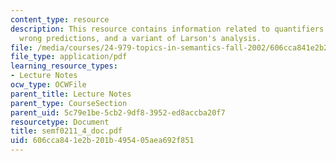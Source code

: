 ```yaml
---
content_type: resource
description: This resource contains information related to quantifiers in the than-clause,
  wrong predictions, and a variant of Larson's analysis.
file: /media/courses/24-979-topics-in-semantics-fall-2002/606cca841e2b201b495405aea692f851_semf0211_4_doc.pdf
file_type: application/pdf
learning_resource_types:
- Lecture Notes
ocw_type: OCWFile
parent_title: Lecture Notes
parent_type: CourseSection
parent_uid: 5c79e1be-5cb2-9df8-3952-ed8accba20f7
resourcetype: Document
title: semf0211_4_doc.pdf
uid: 606cca84-1e2b-201b-4954-05aea692f851
---
```


